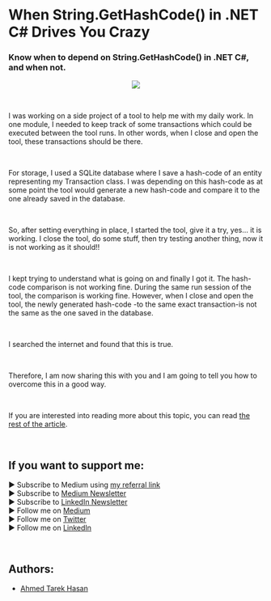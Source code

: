 <link rel="canonical" href="https://itnext.io/when-string-gethashcode-in-net-c-drives-you-crazy-c97ac7507d7b?sk=f9baa36c281e5f8afd79ef665ab39953" />

# When String.GetHashCode() in .NET C# Drives You Crazy
### Know when to depend on String.GetHashCode() in .NET C#, and when not.

<p align="center">
  <img src="https://miro.medium.com/max/1400/1*Zj3mCz4RduzSDPi5DazEOw.jpeg">
</p>

<br/>

<p>
I was working on a side project of a tool to help me with my daily work. In one module, I needed to keep track of some transactions which could be executed between the tool runs. In other words, when I close and open the tool, these transactions should be there.
</p>

<br/>

<p>
For storage, I used a SQLite database where I save a hash-code of an entity representing my Transaction class. I was depending on this hash-code as at some point the tool would generate a new hash-code and compare it to the one already saved in the database.
</p>

<br/>

<p>
So, after setting everything in place, I started the tool, give it a try, yes… it is working. I close the tool, do some stuff, then try testing another thing, now it is not working as it should!!
</p>

<br/>

<p>
I kept trying to understand what is going on and finally I got it. The hash-code comparison is not working fine. During the same run session of the tool, the comparison is working fine. However, when I close and open the tool, the newly generated hash-code -to the same exact transaction-is not the same as the one saved in the database.
</p>

<br/>

<p>
I searched the internet and found that this is true.
</p>

<br/>

<p>
Therefore, I am now sharing this with you and I am going to tell you how to overcome this in a good way.
</p>

<br/>

If you are interested into reading more about this topic, you can read [the rest of the article][Article]. 

<br/>

## If you want to support me:
▶ Subscribe to Medium using [my referral link][Membership]<br/>
▶ Subscribe to [Medium Newsletter][Subscribe]<br/>
▶ Subscribe to [LinkedIn Newsletter][Newsletter]<br/>
▶ Follow me on [Medium][Blog]<br/>
▶ Follow me on [Twitter][Twitter]<br/>
▶ Follow me on [LinkedIn][LinkedIn]

<br/>

## Authors:
* [Ahmed Tarek Hasan]


[Ahmed Tarek Hasan]: https://medium.com/@eng_ahmed.tarek
[Blog]: https://medium.com/@eng_ahmed.tarek
[Membership]: https://medium.com/@eng_ahmed.tarek/membership
[Subscribe]: https://medium.com/subscribe/@eng_ahmed.tarek
[Twitter]: https://twitter.com/AhmedTarekHasa1
[LinkedIn]: https://www.linkedin.com/in/atarekhasan/
[Friend Links]: https://www.linkedin.com/feed/update/urn:li:activity:6866082670108143616/
[Newsletter]: https://www.linkedin.com/newsletters/development-simply-put-6866647119655247872/
[Article]: https://itnext.io/when-string-gethashcode-in-net-c-drives-you-crazy-c97ac7507d7b?sk=f9baa36c281e5f8afd79ef665ab39953

